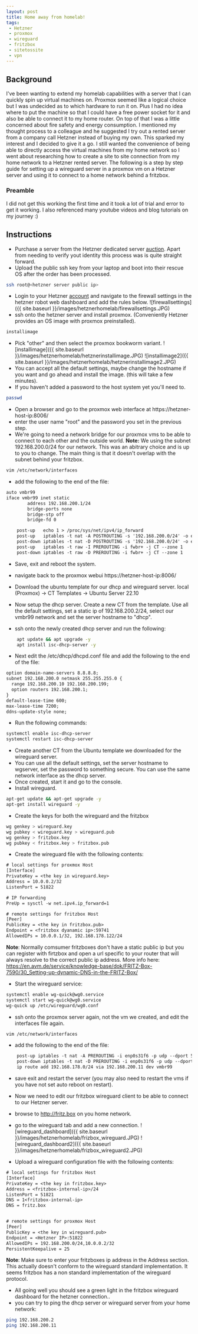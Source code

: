 ```yaml
---
layout: post
title: Home away from homelab!
tags: 
 - Hetzner
 - proxmox
 - wireguard
 - fritzbox
 - sitetossite
 - vpn
---
```


## Background
I've been wanting to extend my homelab capabilities with a server that I can quickly spin up virtual machines on. Proxmox seemed like a logical choice but I was undecided as to which hardware to run it on. Plus I had no idea where to put the machine so that I could have a free power socket for it and also be able to connect it to my home router.
On top of that I was a little concerned about fire safety and energy consumption. I mentioned my thought process to a colleague and he suggested I try out a rented server from a company call Hetzner instead of buying my own.
This sparked my interest and I decided to give it a go. I still wanted the convenience of being able to directly access the virtual machines from my home network so I went about researching how to create a site to site connection from my home network to a Hetzner rented server.
The following is a step by step guide for setting up a wireguard server in a proxmox vm on a Hetzner server and using it to connect to a home network behind a fritzbox.

### Preamble
I did not get this working the first time and it took a lot of trial and error to get it working. I also referenced many youtube videos and blog tutorials on my journey :)

## Instructions
- Purchase a server from the Hetzner dedicated server [auction](https://www.hetzner.com/sb/). Apart from needing to verify yout identity this process was is quite straight forward. 
- Upload the public ssh key from your laptop and boot into their rescue OS after the order has been processed.

``` bash
ssh root@<hetzner server public ip>
```

- Login to your Hetzner [account](https://accounts.hetzner.com/login) and navigate to the firewall settings in the hetzner robot web dashboard and add the rules below.
![firewallsettings]({{ site.baseurl }}/images/hetznerhomelab/firewallsettings.JPG)
- ssh onto the hetzner server and install proxmox. (Conveniently Hetzner provides an OS image with proxmox preinstalled).
``` bash
installimage
```
- Pick "other" and then select the proxmox bookworm variant.
![installimage]({{ site.baseurl }}/images/hetznerhomelab/hetznerinstallimage.JPG)
![installimage2]({{ site.baseurl }}/images/hetznerhomelab/hetznerinstallimage2.JPG)
- You can accept all the default settings, maybe change the hostname if you want and go ahead and install the image. (this will take a few minutes).
- If you haven't added a password to the host system yet you'll need to. 

``` bash
passwd
```

- Open a browser and go to the proxmox web interface at https://hetzner-host-ip:8006/
- enter the user name "root" and the password you set in the previous step.
- We're going to need a network bridge for our proxmox vms to be able to connect to each other and the outside world.
**Note:** We using the subnet 192.168.200.0/24 for our network. This was an abitrary choice and is up to you to change. The main thing is that it doesn't overlap with the subnet behind your fritzbox. 

``` bash
vim /etc/network/interfaces
```

- add the following to the end of the file:

``` txt
auto vmbr99
iface vmbr99 inet static
        address 192.168.200.1/24
        bridge-ports none
        bridge-stp off
        bridge-fd 0

    post-up   echo 1 > /proc/sys/net/ipv4/ip_forward
    post-up   iptables -t nat -A POSTROUTING -s '192.168.200.0/24' -o enp0s31f6 -j MASQUERADE
    post-down iptables -t nat -D POSTROUTING -s '192.168.200.0/24' -o enp0s31f6 -j MASQUERADE
    post-up   iptables -t raw -I PREROUTING -i fwbr+ -j CT --zone 1
    post-down iptables -t raw -D PREROUTING -i fwbr+ -j CT --zone 1
```

- Save, exit and reboot the system.
- navigate back to the proxmox webui https://hetzner-host-ip:8006/
- Download the ubuntu template for our dhcp and wireguard server. local (Proxmox) -> CT Templates -> Ubuntu Server 22.10

- Now setup the dhcp server. Create a new CT from the template. Use all the default settings, set a static ip of 192.168.200.2/24, select our vmbr99 network and set the server hostname to "dhcp".

- ssh onto the newly created dhcp server and run the following:

``` bash
    apt update && apt upgrade -y
    apt install isc-dhcp-server -y
```

- Next edit the /etc/dhcp/dhcpd.conf file and add the following to the end of the file:

``` txt
option domain-name-servers 8.8.8.8;
subnet 192.168.200.0 netmask 255.255.255.0 {
  range 192.168.200.10 192.168.200.199;
  option routers 192.168.200.1;
}
default-lease-time 600;
max-lease-time 7200;
ddns-update-style none;
```

- Run the following commands: 

``` bash
systemctl enable isc-dhcp-server
systemctl restart isc-dhcp-server
```

- Create another CT from the Ubuntu template we downloaded for the wireguard server. 
- You can use all the default settings, set the server hostname to wgserver, set the password to something secure. You can use the same network interface as the dhcp server.
- Once created, start it and go to the console.
- Install wireguard.

``` bash
apt-get update && apt-get upgrade -y
apt-get install wireguard -y
```

- Create the keys for both the wireguard and the fritzbox
``` bash
wg genkey > wireguard.key
wg pubkey < wireguard.key > wireguard.pub
wg genkey > fritzbox.key
wg pubkey < fritzbox.key > fritzbox.pub
```

- Create the wireguard file with the following contents:

``` txt
# local settings for proxmox Host
[Interface]
PrivateKey = <the key in wireguard.key>
Address = 10.0.0.2/32
ListenPort = 51822

# IP forwarding
PreUp = sysctl -w net.ipv4.ip_forward=1

# remote settings for fritzbox Host
[Peer]
PublicKey = <the key in fritzbox.pub>
Endpoint = <fritzbox dyanamic ip>:59741
AllowedIPs = 10.0.0.1/32, 192.168.178.122/24
```

**Note**: Normally comsumer fritzboxes don't have a static public ip but you can register with firtzbox and open a url specific to your router that will always resolve to the correct public ip address. More info here: https://en.avm.de/service/knowledge-base/dok/FRITZ-Box-7590/30_Setting-up-dynamic-DNS-in-the-FRITZ-Box/
- Start the wireguard service:

``` bash
systemctl enable wg-quick@wg0.service
systemctl start wg-quick@wg0.service
wg-quick up /etc/wireguard/wg0.conf
```
- ssh onto the proxmox server again, not the vm we created, and edit the interfaces file again.

``` bash
vim /etc/network/interfaces
```
- add the following to the end of the file:

``` txt
    post-up iptables -t nat -A PREROUTING -i enp0s31f6 -p udp --dport 51822 -j DNAT --to <wireguard vm ip>:51822
    post-down iptables -t nat -D PREROUTING -i enp0s31f6 -p udp --dport 51822 -j DNAT --to <Hetzner IP>:51822
    ip route add 192.168.178.0/24 via 192.168.200.11 dev vmbr99
```

- save exit and restart the server (you may also need to restart the vms if you have not set auto reboot on restart).

- Now we need to edit our fritzbox wireguard client to be able to connect to our Hetzner server.
- browse to http://fritz.box on you home network.
- go to the wireguard tab and add a new connection.
![wireguard_dashboard]({{ site.baseurl }}/images/hetznerhomelab/frizbox_wireguard.JPG)
![wireguard_dashboard2]({{ site.baseurl }}/images/hetznerhomelab/frizbox_wireguard2.JPG)
- Upload a wireguard configuration file with the following contents:

``` txt
# local settings for fritzbox Host
[Interface]
PrivateKey = <the key in fritzbox.key>
Address = <fritzbox-internal-ip>/24
ListenPort = 51821
DNS = 1<fritzbox-internal-ip>
DNS = fritz.box


# remote settings for proxmox Host
[Peer]
PublicKey = <the key in wireguard.pub>
Endpoint = <Hetzner IP>:51822
AllowedIPs = 192.168.200.0/24,10.0.0.2/32
PersistentKeepalive = 25
```

**Note**: Make sure to enter your fritzboxes ip address in the Address section. This actually doesn't conform to the wireguard standard implementation. It seems fritzbox has a non standard implementation of the wireguard protocol. 

- All going well you should see a green light in the fritzbox wireguard dashboard for the hetzner connection..
- you can try to ping the dhcp server or wireguard server from your home network:
``` bash
ping 192.168.200.2
ping 192.168.200.11
```

 